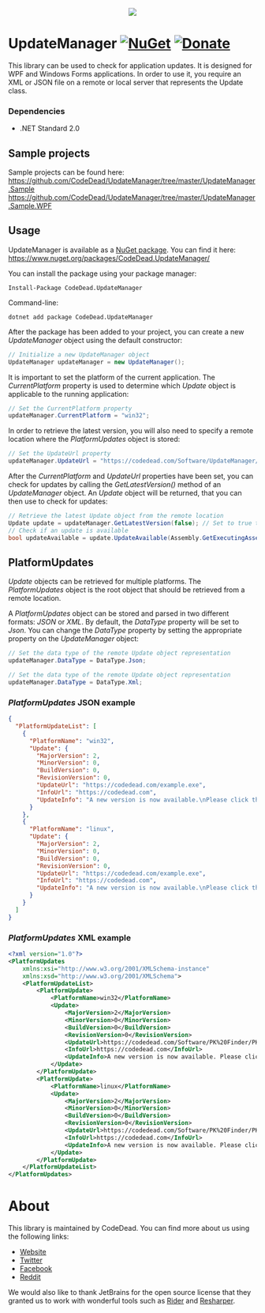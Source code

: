 <p align="center">
  <img src="https://codedead.com/Software/UpdateManager/logo.png">
</p>

# UpdateManager [![NuGet](https://img.shields.io/nuget/v/CodeDead.UpdateManager)](https://www.nuget.org/packages/CodeDead.UpdateManager/) [![Donate](https://img.shields.io/badge/Donate-PayPal-green.svg)](https://codedead.com/?page_id=302)
This library can be used to check for application updates. It is designed for WPF and Windows Forms applications.
In order to use it, you require an XML or JSON file on a remote or local server that represents the Update class.

### Dependencies
* .NET Standard 2.0

## Sample projects
Sample projects can be found here:  
https://github.com/CodeDead/UpdateManager/tree/master/UpdateManager.Sample  
https://github.com/CodeDead/UpdateManager/tree/master/UpdateManager.Sample.WPF

## Usage
UpdateManager is available as a [NuGet package](https://www.nuget.org/packages/CodeDead.UpdateManager/). You can find it here:  
https://www.nuget.org/packages/CodeDead.UpdateManager/

You can install the package using your package manager:
```NuGet
Install-Package CodeDead.UpdateManager
```
Command-line:
```CLI
dotnet add package CodeDead.UpdateManager
```

After the package has been added to your project, you can create a new *UpdateManager* object using the default constructor:
```C#
// Initialize a new UpdateManager object
UpdateManager updateManager = new UpdateManager();
```

It is important to set the platform of the current application. The *CurrentPlatform* property is used to determine which *Update* object is applicable to the running application:

```C#
// Set the CurrentPlatform property
updateManager.CurrentPlatform = "win32";
```

In order to retrieve the latest version, you will also need to specify a remote location where the *PlatformUpdates* object is stored:
```C#
// Set the UpdateUrl property
updateManager.UpdateUrl = "https://codedead.com/Software/UpdateManager/example.json";
```

After the *CurrentPlatform* and *UpdateUrl* properties have been set, you can check for updates by calling the *GetLatestVersion()* method of an *UpdateManager* object. An *Update* object will be returned, that you can then use to check for updates:
```C#
// Retrieve the latest Update object from the remote location
Update update = updateManager.GetLatestVersion(false); // Set to true to include pre-releases
// Check if an update is available
bool updateAvailable = update.UpdateAvailable(Assembly.GetExecutingAssembly().GetName().Version);
```

## PlatformUpdates
*Update* objects can be retrieved for multiple platforms. The *PlatformUpdates* object is the root object that should be retrieved from a remote location.  
  
A *PlatformUpdates* object can be stored and parsed in two different formats: *JSON* or *XML*. By default, the *DataType* property will be set to *Json*. You can change the *DataType* property by setting the appropriate property on the *UpdateManager* object:
```C#
// Set the data type of the remote Update object representation
updateManager.DataType = DataType.Json;
```

```C#
// Set the data type of the remote Update object representation
updateManager.DataType = DataType.Xml;
```

### *PlatformUpdates* JSON example
```JSON
{
  "PlatformUpdateList": [
    {
      "PlatformName": "win32",
      "Update": {
        "MajorVersion": 2,
        "MinorVersion": 0,
        "BuildVersion": 0,
        "RevisionVersion": 0,
        "UpdateUrl": "https://codedead.com/example.exe",
        "InfoUrl": "https://codedead.com",
        "UpdateInfo": "A new version is now available.\nPlease click the download button to download version 2.0.0.0"
      }
    },
    {
      "PlatformName": "linux",
      "Update": {
        "MajorVersion": 2,
        "MinorVersion": 0,
        "BuildVersion": 0,
        "RevisionVersion": 0,
        "UpdateUrl": "https://codedead.com/example.exe",
        "InfoUrl": "https://codedead.com",
        "UpdateInfo": "A new version is now available.\nPlease click the download button to download version 2.0.0.0"
      }
    }
  ]
}
```

### *PlatformUpdates* XML example
```XML
<?xml version="1.0"?>
<PlatformUpdates
	xmlns:xsi="http://www.w3.org/2001/XMLSchema-instance"
	xmlns:xsd="http://www.w3.org/2001/XMLSchema">
	<PlatformUpdateList>
		<PlatformUpdate>
			<PlatformName>win32</PlatformName>
			<Update>
				<MajorVersion>2</MajorVersion>
				<MinorVersion>0</MinorVersion>
				<BuildVersion>0</BuildVersion>
				<RevisionVersion>0</RevisionVersion>
				<UpdateUrl>https://codedead.com/Software/PK%20Finder/PK_setup.exe</UpdateUrl>
				<InfoUrl>https://codedead.com</InfoUrl>
				<UpdateInfo>A new version is now available. Please click the download button to download version 2.0.0.0</UpdateInfo>
			</Update>
		</PlatformUpdate>
		<PlatformUpdate>
			<PlatformName>linux</PlatformName>
			<Update>
				<MajorVersion>2</MajorVersion>
				<MinorVersion>0</MinorVersion>
				<BuildVersion>0</BuildVersion>
				<RevisionVersion>0</RevisionVersion>
				<UpdateUrl>https://codedead.com/Software/PK%20Finder/PK_setup.exe</UpdateUrl>
				<InfoUrl>https://codedead.com</InfoUrl>
				<UpdateInfo>A new version is now available. Please click the download button to download version 2.0.0.0</UpdateInfo>
			</Update>
		</PlatformUpdate>
	</PlatformUpdateList>
</PlatformUpdates>
```

# About
This library is maintained by CodeDead. You can find more about us using the following links:
* [Website](https://codedead.com)
* [Twitter](https://twitter.com/C0DEDEAD)
* [Facebook](https://facebook.com/deadlinecodedead)
* [Reddit](https://reddit.com/r/CodeDead/)

We would also like to thank JetBrains for the open source license that they granted us to work with wonderful tools such as [Rider](https://jetbrains.com/rider) and [Resharper](https://jetbrains.com/resharper).
